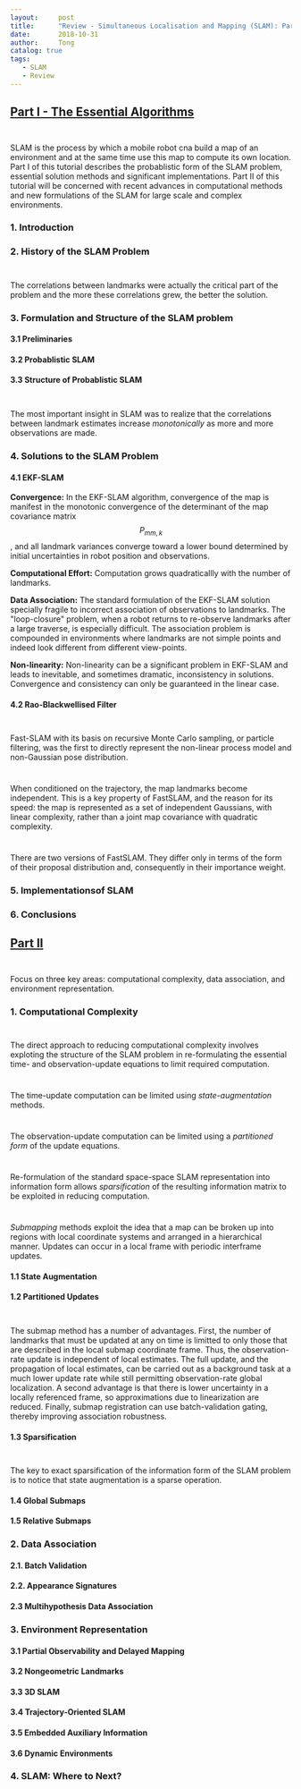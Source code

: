 ```yaml
---
layout:     post
title:      "Review - Simultaneous Localisation and Mapping (SLAM): Part I and II"
date:       2018-10-31
author:     Tong
catalog: true
tags:
   - SLAM
   - Review
---
```


## [Part I - The Essential Algorithms][paper-part-1]

$$\quad$$ SLAM is the process by which a mobile robot cna build a map of an environment and at the same time use this map to compute its own location.
Part I of this tutorial describes the probablistic form of the SLAM problem, essential solution methods and significant implementations. Part II of 
this tutorial will be concerned with recent advances in computational methods and new formulations of the SLAM for large scale and complex environments.

### 1. Introduction

### 2. History of the SLAM Problem

$$\quad$$ The correlations between landmarks were actually the critical part of the problem and the more these correlations grew, the better the solution. 

### 3. Formulation and Structure of the SLAM problem

#### 3.1 Preliminaries

#### 3.2 Probablistic SLAM

#### 3.3 Structure of Probablistic SLAM

$$\quad$$ The most important insight in SLAM was to realize that the correlations between landmark estimates increase _monotonically_ as 
more and more observations are made.

### 4. Solutions to the SLAM Problem

#### 4.1 EKF-SLAM

__Convergence:__ In the EKF-SLAM algorithm, convergence of the map is manifest in the monotonic convergence of the determinant of the map 
covariance matrix $$P_{mm,k}$$, and all landmark variances converge toward a lower bound determined by initial uncertainties in robot position 
and observations.

__Computational Effort:__ Computation grows quadraticallly with the number of landmarks.

__Data Association:__ The standard formulation of the EKF-SLAM solution specially fragile to incorrect association of observations to landmarks. 
The "loop-closure" problem, when a robot returns to re-observe landmarks after a large traverse, is especially difficult. The association problem is 
compounded in environments where landmarks are not simple points and indeed look different from different view-points.

__Non-linearity:__ Non-linearity can be a significant problem in EKF-SLAM and leads to inevitable, and sometimes dramatic, inconsistency in solutions. 
Convergence and consistency can only be guaranteed in the linear case.

#### 4.2 Rao-Blackwellised Filter

$$\quad$$ Fast-SLAM with its basis on recursive Monte Carlo sampling, or particle filtering, was the first to directly represent the non-linear 
process model and non-Gaussian pose distribution. 

$$\quad$$ When conditioned on the trajectory, the map landmarks become independent. This is a key property of FastSLAM, and the reason for its speed: 
the map is represented as a set of independent Gaussians, with linear complexity, rather than a joint map covariance with quadratic complexity.

$$\quad$$ There are two versions of FastSLAM. They differ only in terms of the form of their proposal distribution and, consequently in their 
importance weight.

### 5. Implementationsof SLAM

### 6. Conclusions

## [Part II][paper-part-2]

$$\quad$$ Focus on three key areas: computational complexity, data association, and environment representation.

### 1. Computational Complexity

$$\quad$$ The direct approach to reducing computational complexity involves exploting the structure of the SLAM problem in re-formulating 
the essential time- and observation-update equations to limit required computation. 

$$\quad$$ The time-update computation can be limited using _state-augmentation_ methods. 

$$\quad$$ The observation-update computation can be limited using a _partitioned form_ of the update equations. 

$$\quad$$ Re-formulation of the standard space-space SLAM representation into information form allows _sparsification_ of the resulting information 
matrix to be exploited in reducing computation. 

$$\quad$$ _Submapping_ methods exploit the idea that a map can be broken up into regions with local coordinate systems and arranged in a hierarchical 
manner. Updates can occur in a local frame with periodic interframe updates.


#### 1.1 State Augmentation

#### 1.2 Partitioned Updates

$$\quad$$ The submap method has a number of advantages. First, the number of landmarks that must be updated at any on time is limitted to only 
those that are described in the local submap coordinate frame. Thus, the observation-rate update is independent of local estimates. The full update, 
and the propagation of local estimates, can be carried out as a background task at a much lower update rate while still permitting observation-rate 
global localization. A second advantage is that there is lower uncertainty in a locally referenced frame, so approximations due to linearization 
are reduced. Finally, submap registration can use batch-validation gating, thereby improving association robustness. 

#### 1.3 Sparsification

$$\quad$$ The key to exact sparsification of the information form of the SLAM problem is to notice that state augmentation is a sparse operation.

#### 1.4 Global Submaps

#### 1.5 Relative Submaps 

### 2. Data Association

#### 2.1. Batch Validation

#### 2.2. Appearance Signatures

#### 2.3 Multihypothesis Data Association

### 3. Environment Representation

#### 3.1 Partial Observability and Delayed Mapping

#### 3.2 Nongeometric Landmarks

#### 3.3 3D SLAM

#### 3.4 Trajectory-Oriented SLAM

#### 3.5 Embedded Auxiliary Information

#### 3.6 Dynamic Environments

### 4. SLAM: Where to Next? 

[paper-part-1]: https://people.eecs.berkeley.edu/~pabbeel/cs287-fa09/readings/Durrant-Whyte_Bailey_SLAM-tutorial-I.pdf
[paper-part-2]: https://ieeexplore.ieee.org/document/1678144
